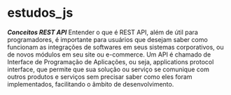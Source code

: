 # estudos_js
***Conceitos REST API***
Entender o que é REST API, além de útil para programadores, é importante para usuários que desejam saber como funcionam as integrações de softwares em seus sistemas corporativos, ou de novos módulos em seu site ou e-commerce.
Um API é chamado de Interface de Programação de Aplicações, ou seja, applications protocol interface, que permite que sua solução ou serviço se comunique com outros produtos e serviços sem precisar saber como eles foram implementados, facilitando o ãmbito de desenvolvimento. 